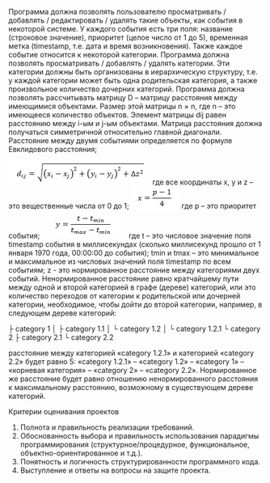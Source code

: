 Программа должна позволять пользователю просматривать / добавлять / редактировать / удалять такие объекты, как события в некоторой системе.
У каждого события есть три поля: название (строковое значение), приоритет (целое число от 1 до 5), временная метка (timestamp, т.е. дата и время возникновения).
Также каждое событие относится к некоторой категории. Программа должна позволять просматривать / добавлять / удалять категории. Эти категории должны быть организованы в иерархическую структуру, т.е. у каждой категории может быть одна родительская категория, а также произвольное количество дочерних категорий.
Программа должна позволять рассчитывать матрицу D – матрицу расстояния между имеющимися объектами. Размер этой матрицы n × n, где n – это имеющееся количество объектов. Элемент матрицы dij равен расстоянию между i-ым и j-ым объектами. Матрица расстояния должна получаться симметричной относительно главной диагонали.
Расстояние между двумя событиями определяется по формуле Евклидового расстояния;

![alt text](image.png)
где все координаты x, y и z – это вещественные числа от 0 до 1;
![alt text](image-1.png)
где p – это приоритет события;
![alt text](image-2.png)
где t – это числовое значение поля timestamp события в миллисекундах (сколько миллисекунд прошло от 1 января 1970 года, 00:00:00 до события);
tmin и tmax – это минимальное и максимальное из числовых значений поля timestamp по всем событиям;
z - это нормированное расстояние между категориями двух событий. Ненормированное расстояние равно кратчайшему пути между одной и второй категорией в графе (дереве) категорий, или это количество переходов от категории к родительской или дочерней категории, необходимое, чтобы дойти до второй категории, например, в следующем дереве категорий:

├ category 1
│   ├ category 1.1
│   └ category 1.2
│       └ category 1.2.1
└ category 2
    ├ category 2.1
    └ category 2.2

расстояние между категорией «category 1.2.1» и категорией «category 2.2» будет равно 5: «category 1.2.1» – «category 1.2» – «category 1» – «корневая категория» – «category 2» – «category 2.2».
Нормированное же расстояние будет равно отношению ненормированного расстояния к максимальному расстоянию, возможному в существующем дереве категорий.

Критерии оценивания проектов
1. Полнота и правильность реализации требований.
2. Обоснованность выбора и правильность использования парадигмы программирования (структурное/процедурное, функциональное, объектно-ориентированное и т.д.).
3. Понятность и логичность структурированности программного кода.
4. Выступление и ответы на вопросы на защите проекта.
